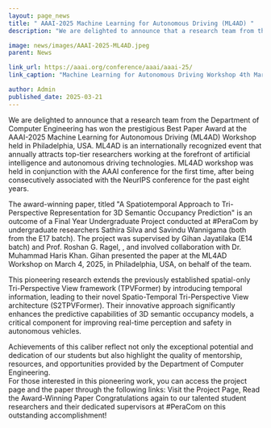 ```yaml
---
layout: page_news
title: " AAAI-2025 Machine Learning for Autonomous Driving (ML4AD) "
description: "We are delighted to announce that a research team from the Department of Computer Engineering has won the prestigious Best Paper Award at the AAAI-2025 Machine Learning for Autonomous Driving (ML4AD) Workshop held in Philadelphia, USA."

image: news/images/AAAI-2025-ML4AD.jpeg
parent: News

link_url: https://aaai.org/conference/aaai/aaai-25/
link_caption: "Machine Learning for Autonomous Driving Workshop 4th March 2025, Pennsylvania Convention Center, Philadelphia, United States"

author: Admin
published_date: 2025-03-21
---
```


We are delighted to announce that a research team from the Department of Computer Engineering has won the prestigious Best Paper Award at the AAAI-2025 Machine Learning for Autonomous Driving (ML4AD) Workshop held in Philadelphia, USA. ML4AD is an internationally recognized event that annually attracts top-tier researchers working at the forefront of artificial intelligence and autonomous driving technologies. ML4AD workshop was held in conjunction with the AAAI conference for the first time, after being consecutively associated with the NeurIPS conference for the past eight years.

The award-winning paper, titled "A Spatiotemporal Approach to Tri-Perspective Representation for 3D Semantic Occupancy Prediction" is an outcome of a Final Year Undergraduate Project conducted at #PeraCom by undergraduate researchers Sathira Silva and Savindu Wannigama (both from the E17 batch). The project was supervised by Gihan Jayatilaka (E14 batch) and Prof. Roshan G. Ragel, , and involved collaboration with Dr. Muhammad Haris Khan. Gihan presented the paper at the ML4AD Workshop on March 4, 2025, in Philadelphia, USA, on behalf of the team.

This pioneering research extends the previously established spatial-only Tri-Perspective View framework (TPVFormer) by introducing temporal information, leading to their novel Spatio-Temporal Tri-Perspective View architecture (S2TPVFormer). Their innovative approach significantly enhances the predictive capabilities of 3D semantic occupancy models, a critical component for improving real-time perception and safety in autonomous vehicles.

Achievements of this caliber reflect not only the exceptional potential and dedication of our students but also highlight the quality of mentorship, resources, and opportunities provided by the Department of Computer Engineering.  
For those interested in this pioneering work, you can access the project page and the paper through the following links: Visit the Project Page, Read the Award-Winning Paper
Congratulations again to our talented student researchers and their dedicated supervisors at #PeraCom on this outstanding accomplishment!
